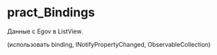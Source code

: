 # pract_Bindings
Данные c Egov в ListView. 

(использовать binding, INotifyPropertyChanged, ObservableCollection)
